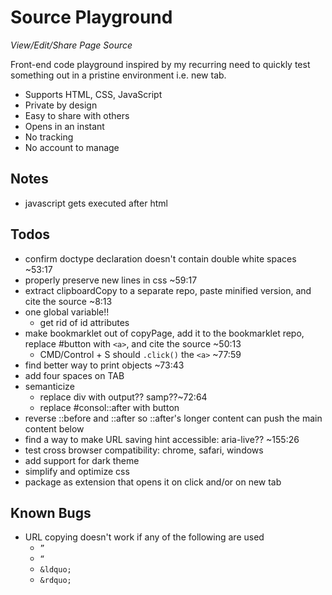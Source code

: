 # Source Playground
*View/Edit/Share Page Source*

Front-end code playground inspired by my recurring need to quickly test something out in a pristine environment i.e. new tab.

- Supports HTML, CSS, JavaScript
- Private by design
- Easy to share with others
- Opens in an instant
- No tracking
- No account to manage

## Notes
- javascript gets executed after html

## Todos
- confirm doctype declaration doesn't contain double white spaces ~53:17
- properly preserve new lines in css ~59:17
- extract clipboardCopy to a separate repo, paste minified version, and cite the source ~8:13
- one global variable!!
    - get rid of id attributes
- make bookmarklet out of copyPage, add it to the bookmarklet repo, replace #button with `<a>`, and cite the source ~50:13
    - CMD/Control + S should `.click()` the `<a>` ~77:59
- find better way to print objects ~73:43
- add four spaces on TAB
- semanticize
    - replace div with output?? samp??~72:64
    - replace #consol::after with button
- reverse ::before and ::after so ::after's longer content can push the main content below
- find a way to make URL saving hint accessible: aria-live?? ~155:26
- test cross browser compatibility: chrome, safari, windows
- add support for dark theme
- simplify and optimize css
- package as extension that opens it on click and/or on new tab

## Known Bugs
- URL copying doesn't work if any of the following are used
    - `”`
    - `“`
    - `&ldquo;`
    - `&rdquo;`
